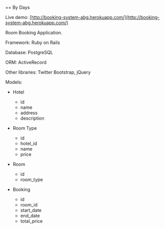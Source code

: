 == By Days

Live demo: [http://booking-system-abg.herokuapp.com/](http://booking-system-abg.herokuapp.com/)

Room Booking Application.

Framework: Ruby on Rails

Database: PostgreSQL

ORM: ActiveRecord

Other libraries: Twitter Bootstrap, jQuery


Models:

* Hotel
  * id
  * name
  * address
  * description

* Room Type
  * id
  * hotel_id
  * name
  * price

* Room
  * id
  * room_type

* Booking
  * id
  * room_id
  * start_date
  * end_date
  * total_price
  

